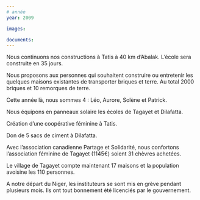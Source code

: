 ```yaml
---
# année
year: 2009

images:

documents:
---
```


Nous continuons nos constructions à Tatis à 40 km d’Abalak. L’école sera construite en 35 jours.

Nous proposons aux personnes qui souhaitent construire ou entretenir les quelques maisons existantes de transporter briques et terre. Au total 2000 briques et 10 remorques de terre.

Cette année là, nous sommes 4 : Léo, Aurore, Solène et Patrick.

Nous équipons en panneaux solaire les écoles de Tagayet et Dilafatta.

Création d’une coopérative féminine à Tatis.

Don de 5 sacs de ciment à Dilafatta.

Avec l’association canadienne Partage et Solidarité, nous confortons l’association féminine de Tagayet (1145€) soient 31 chèvres achetées.

Le village de Tagayet compte maintenant 17 maisons et la population avoisine les 110 personnes.

A notre départ du Niger, les instituteurs se sont mis en grève pendant plusieurs mois. Ils ont tout bonnement été licenciés par le gouvernement.
